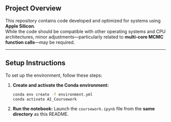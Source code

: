 ## Project Overview

This repository contains code developed and optimized for systems using **Apple Silicon**.  
While the code should be compatible with other operating systems and CPU architectures, minor adjustments—particularly related to **multi-core MCMC function calls**—may be required.

---

## Setup Instructions

To set up the environment, follow these steps:

1. **Create and activate the Conda environment:**
   ```bash
   conda env create -f environment.yml
   conda activate AI_Coursework
   ```

2. **Run the notebook:**
   Launch the ```coursework.ipynb``` file from the **same directory** as this README.